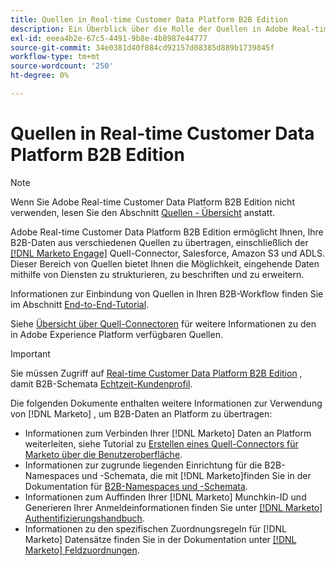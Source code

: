 ```yaml
---
title: Quellen in Real-time Customer Data Platform B2B Edition
description: Ein Überblick über die Rolle der Quellen in Adobe Real-time Customer Data Platform B2B Edition.
exl-id: eeea4b2e-67c5-4491-9b8e-4b8987e44777
source-git-commit: 34e0381d40f884cd92157d08385d889b1739845f
workflow-type: tm+mt
source-wordcount: '250'
ht-degree: 0%

---
```


# Quellen in Real-time Customer Data Platform B2B Edition

>[!NOTE]
>
>Wenn Sie Adobe Real-time Customer Data Platform B2B Edition nicht verwenden, lesen Sie den Abschnitt [Quellen - Übersicht](./sources-overview.md) anstatt.

Adobe Real-time Customer Data Platform B2B Edition ermöglicht Ihnen, Ihre B2B-Daten aus verschiedenen Quellen zu übertragen, einschließlich der [[!DNL Marketo Engage]](../../sources/connectors/adobe-applications/marketo/marketo.md) Quell-Connector, Salesforce, Amazon S3 und ADLS. Dieser Bereich von Quellen bietet Ihnen die Möglichkeit, eingehende Daten mithilfe von Diensten zu strukturieren, zu beschriften und zu erweitern.

Informationen zur Einbindung von Quellen in Ihren B2B-Workflow finden Sie im Abschnitt [End-to-End-Tutorial](../b2b-tutorial.md#ingest-your-data-into-experience-platform).

Siehe [Übersicht über Quell-Connectoren](../../sources/home.md) für weitere Informationen zu den in Adobe Experience Platform verfügbaren Quellen.

>[!IMPORTANT]
>
>Sie müssen Zugriff auf [Real-time Customer Data Platform B2B Edition](../../rctcdp/../rtcdp/b2b-overview.md) , damit B2B-Schemata [Echtzeit-Kundenprofil](../proile/../../profile/home.md).

Die folgenden Dokumente enthalten weitere Informationen zur Verwendung von [!DNL Marketo] , um B2B-Daten an Platform zu übertragen:

* Informationen zum Verbinden Ihrer [!DNL Marketo] Daten an Platform weiterleiten, siehe Tutorial zu [Erstellen eines Quell-Connectors für Marketo über die Benutzeroberfläche](../../sources/tutorials/ui/create/adobe-applications/marketo.md).
* Informationen zur zugrunde liegenden Einrichtung für die B2B-Namespaces und -Schemata, die mit [!DNL Marketo]finden Sie in der Dokumentation für [B2B-Namespaces und -Schemata](../../sources/connectors/adobe-applications/marketo/marketo-namespaces.md).
* Informationen zum Auffinden Ihrer [!DNL Marketo] Munchkin-ID und Generieren Ihrer Anmeldeinformationen finden Sie unter [[!DNL Marketo] Authentifizierungshandbuch](../../sources/connectors/adobe-applications/marketo/marketo-auth.md).
* Informationen zu den spezifischen Zuordnungsregeln für [!DNL Marketo] Datensätze finden Sie in der Dokumentation unter [[!DNL Marketo] Feldzuordnungen](../../sources/connectors/adobe-applications//mapping/marketo.md).
